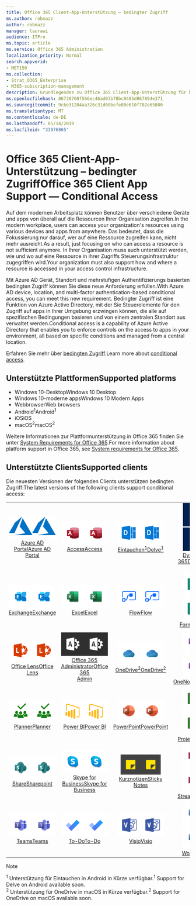```yaml
---
title: Office 365 Client-App-Unterstützung – bedingter Zugriff
ms.author: robmazz
author: robmazz
manager: laurawi
audience: ITPro
ms.topic: article
ms.service: Office 365 Administration
localization_priority: Normal
search.appverid:
- MET150
ms.collection:
- Strat_O365_Enterprise
- M365-subscription-management
description: Grundlegendes zu Office 365 Client-App-Unterstützung für bedingten Zugriff
ms.openlocfilehash: 86730760f566ec46ad03b78bc0485d067894e371
ms.sourcegitcommit: 9c6e31204aa326c31d60befe80e610f702e65800
ms.translationtype: MT
ms.contentlocale: de-DE
ms.lasthandoff: 05/14/2019
ms.locfileid: "33976865"
---
```

# <a name="office-365-client-app-support--conditional-access"></a><span data-ttu-id="42278-103">Office 365 Client-App-Unterstützung – bedingter Zugriff</span><span class="sxs-lookup"><span data-stu-id="42278-103">Office 365 Client App Support — Conditional Access</span></span>

<span data-ttu-id="42278-104">Auf dem modernen Arbeitsplatz können Benutzer über verschiedene Geräte und apps von überall auf die Ressourcen Ihrer Organisation zugreifen.</span><span class="sxs-lookup"><span data-stu-id="42278-104">In the modern workplace, users can access your organization's resources using various devices and apps from anywhere.</span></span> <span data-ttu-id="42278-105">Das bedeutet, dass die Fokussierung nur darauf, wer auf eine Ressource zugreifen kann, nicht mehr ausreicht.</span><span class="sxs-lookup"><span data-stu-id="42278-105">As a result, just focusing on who can access a resource is not sufficient anymore.</span></span> <span data-ttu-id="42278-106">In Ihrer Organisation muss auch unterstützt werden, wie und wo auf eine Ressource in ihrer Zugriffs Steuerungsinfrastruktur zugegriffen wird.</span><span class="sxs-lookup"><span data-stu-id="42278-106">Your organization must also support how and where a resource is accessed in your access control infrastructure.</span></span>

<span data-ttu-id="42278-107">Mit Azure AD Gerät, Standort und mehrstufigen Authentifizierungs basierten bedingten Zugriff können Sie diese neue Anforderung erfüllen.</span><span class="sxs-lookup"><span data-stu-id="42278-107">With Azure AD device, location, and multi-factor authentication-based conditional access, you can meet this new requirement.</span></span> <span data-ttu-id="42278-108">Bedingter Zugriff ist eine Funktion von Azure Active Directory, mit der Sie Steuerelemente für den Zugriff auf apps in Ihrer Umgebung erzwingen können, die alle auf spezifischen Bedingungen basieren und von einem zentralen Standort aus verwaltet werden.</span><span class="sxs-lookup"><span data-stu-id="42278-108">Conditional access is a capability of Azure Active Directory that enables you to enforce controls on the access to apps in your environment, all based on specific conditions and managed from a central location.</span></span>

<span data-ttu-id="42278-109">Erfahren Sie mehr über [bedingten Zugriff](https://docs.microsoft.com/azure/active-directory/conditional-access/).</span><span class="sxs-lookup"><span data-stu-id="42278-109">Learn more about [conditional access](https://docs.microsoft.com/azure/active-directory/conditional-access/).</span></span>

## <a name="supported-platforms"></a><span data-ttu-id="42278-110">Unterstützte Plattformen</span><span class="sxs-lookup"><span data-stu-id="42278-110">Supported platforms</span></span>

 - <span data-ttu-id="42278-111">Windows 10-Desktop</span><span class="sxs-lookup"><span data-stu-id="42278-111">Windows 10 Desktop</span></span>
 - <span data-ttu-id="42278-112">Windows 10-moderne apps</span><span class="sxs-lookup"><span data-stu-id="42278-112">Windows 10 Modern Apps</span></span>
 - <span data-ttu-id="42278-113">Webbrowser</span><span class="sxs-lookup"><span data-stu-id="42278-113">Web browsers</span></span>
 - <span data-ttu-id="42278-114">Android<sup>1</sup></span><span class="sxs-lookup"><span data-stu-id="42278-114">Android<sup>1</sup></span></span>
 - <span data-ttu-id="42278-115">iOS</span><span class="sxs-lookup"><span data-stu-id="42278-115">iOS</span></span>
 - <span data-ttu-id="42278-116">macOS<sup>2</sup></span><span class="sxs-lookup"><span data-stu-id="42278-116">macOS<sup>2</sup></span></span>

<span data-ttu-id="42278-117">Weitere Informationen zur Plattformunterstützung in Office 365 finden Sie unter [System Requirements for Office 365](https://products.office.com/office-system-requirements).</span><span class="sxs-lookup"><span data-stu-id="42278-117">For more information about platform support in Office 365, see [System requirements for Office 365](https://products.office.com/office-system-requirements).</span></span>

## <a name="supported-clients"></a><span data-ttu-id="42278-118">Unterstützte Clients</span><span class="sxs-lookup"><span data-stu-id="42278-118">Supported clients</span></span>

<span data-ttu-id="42278-119">Die neuesten Versionen der folgenden Clients unterstützen bedingten Zugriff:</span><span class="sxs-lookup"><span data-stu-id="42278-119">The latest versions of the following clients support conditional access:</span></span>

| | | | | | |
|:---:|:---:|:---:|:---:|:---:|:---:|
| <span data-ttu-id="42278-120">![Azure-Symbol](media/o365-azure-64x64.png)</span><span class="sxs-lookup"><span data-stu-id="42278-120">![Azure icon](media/o365-azure-64x64.png)</span></span> <br> [<span data-ttu-id="42278-121">Azure AD <br> Portal</span><span class="sxs-lookup"><span data-stu-id="42278-121">Azure AD <br> Portal </span></span>](https://azure.microsoft.com/features/azure-portal/) | <span data-ttu-id="42278-122">![Zugriffs Symbol](media/o365-access-64x64.png)</span><span class="sxs-lookup"><span data-stu-id="42278-122">![Access icon](media/o365-access-64x64.png)</span></span> <br> [<span data-ttu-id="42278-123">Access</span><span class="sxs-lookup"><span data-stu-id="42278-123">Access</span></span>](https://products.office.com/access) | <span data-ttu-id="42278-124">![Vertiefen (Symbol)](media/o365-delve-64x64.png)</span><span class="sxs-lookup"><span data-stu-id="42278-124">![Delve icon](media/o365-delve-64x64.png)</span></span> <br> [<span data-ttu-id="42278-125">Eintauchen<sup>1</sup></span><span class="sxs-lookup"><span data-stu-id="42278-125">Delve<sup>1</sup></span></span>](https://products.office.com/business/intelligent-search) | <span data-ttu-id="42278-126">![Dynamics 365-Symbol](media/o365-dynamics365-64x64.png)</span><span class="sxs-lookup"><span data-stu-id="42278-126">![Dynamics 365 icon](media/o365-dynamics365-64x64.png)</span></span> <br> [<span data-ttu-id="42278-127">Dynamics 365</span><span class="sxs-lookup"><span data-stu-id="42278-127">Dynamics 365</span></span>](https://dynamics.microsoft.com) | <span data-ttu-id="42278-128">![Edge-Symbol](media/o365-edge-64x64.png)</span><span class="sxs-lookup"><span data-stu-id="42278-128">![Edge icon](media/o365-edge-64x64.png)</span></span> <br> [<span data-ttu-id="42278-129">Edge</span><span class="sxs-lookup"><span data-stu-id="42278-129">Edge</span></span>](https://www.microsoft.com/windows/microsoft-edge) 
| <span data-ttu-id="42278-130">![Exchange-Symbol](media/o365-exchange-64x64.png)</span><span class="sxs-lookup"><span data-stu-id="42278-130">![Exchange icon](media/o365-exchange-64x64.png)</span></span> <br> [<span data-ttu-id="42278-131">Exchange</span><span class="sxs-lookup"><span data-stu-id="42278-131">Exchange</span></span>](https://products.office.com/exchange/exchange-online) | <span data-ttu-id="42278-132">![Excel-Symbol](media/o365-excel-64x64.png)</span><span class="sxs-lookup"><span data-stu-id="42278-132">![Excel icon](media/o365-excel-64x64.png)</span></span> <br> [<span data-ttu-id="42278-133">Excel</span><span class="sxs-lookup"><span data-stu-id="42278-133">Excel</span></span>](https://products.office.com/excel) | <span data-ttu-id="42278-134">![Fluss Symbol](media/o365-flow-64x64.png)</span><span class="sxs-lookup"><span data-stu-id="42278-134">![Flow icon](media/o365-flow-64x64.png)</span></span> <br> [<span data-ttu-id="42278-135">Flow</span><span class="sxs-lookup"><span data-stu-id="42278-135">Flow</span></span>](https://flow.microsoft.com) | <span data-ttu-id="42278-136">![Formularsymbol](media/o365-forms-64x64.png)</span><span class="sxs-lookup"><span data-stu-id="42278-136">![Forms icon](media/o365-forms-64x64.png)</span></span> <br> [<span data-ttu-id="42278-137">Forms</span><span class="sxs-lookup"><span data-stu-id="42278-137">Forms</span></span>](https://flow.microsoft.com/connectors/shared_microsoftforms/microsoft-forms/) | <span data-ttu-id="42278-138">![Kaizala-Symbol](media/o365-kaizala-64x64.png)</span><span class="sxs-lookup"><span data-stu-id="42278-138">![Kaizala icon](media/o365-kaizala-64x64.png)</span></span> <br> [<span data-ttu-id="42278-139">Kaizala</span><span class="sxs-lookup"><span data-stu-id="42278-139">Kaizala</span></span>](https://products.office.com/en/business/microsoft-kaizala) 
| <span data-ttu-id="42278-140">![Linsen Symbol](media/o365-lens-64x64.png)</span><span class="sxs-lookup"><span data-stu-id="42278-140">![Lens icon](media/o365-lens-64x64.png)</span></span> <br> [<span data-ttu-id="42278-141">Office Lens</span><span class="sxs-lookup"><span data-stu-id="42278-141">Office Lens</span></span>](https://www.microsoft.com/p/office-lens/9wzdncrfj3t8?activetab=pivot%3Aoverviewtab) | <span data-ttu-id="42278-142">![Office 365 Administrator Symbol](media/o365-o365admin-64x64.png)</span><span class="sxs-lookup"><span data-stu-id="42278-142">![Office 365 Admin icon](media/o365-o365admin-64x64.png)</span></span> <br> [<span data-ttu-id="42278-143">Office 365 <br> Administrator</span><span class="sxs-lookup"><span data-stu-id="42278-143">Office 365 <br> Admin</span></span>](https://products.office.com/business/manage-office-365-admin-app) | <span data-ttu-id="42278-144">![OneDrive für Unternehmen Symbol](media/o365-OneDrive-64x64.png)</span><span class="sxs-lookup"><span data-stu-id="42278-144">![OneDrive for Business icon](media/o365-OneDrive-64x64.png)</span></span> <br> [<span data-ttu-id="42278-145">OneDrive<sup>2</sup></span><span class="sxs-lookup"><span data-stu-id="42278-145">OneDrive<sup>2</sup></span></span>](https://products.office.com/onedrive-for-business/online-cloud-storage) | <span data-ttu-id="42278-146">![OneNote-Symbol](media/o365-OneNote-64x64.png)</span><span class="sxs-lookup"><span data-stu-id="42278-146">![OneNote icon](media/o365-OneNote-64x64.png)</span></span> <br> [<span data-ttu-id="42278-147">OneNote</span><span class="sxs-lookup"><span data-stu-id="42278-147">OneNote</span></span>](https://products.office.com/onenote) | <span data-ttu-id="42278-148">![Outlook-Symbol](media/o365-outlook-64x64.png)</span><span class="sxs-lookup"><span data-stu-id="42278-148">![Outlook icon](media/o365-outlook-64x64.png)</span></span> <br> [<span data-ttu-id="42278-149">Outlook</span><span class="sxs-lookup"><span data-stu-id="42278-149">Outlook</span></span>](https://products.office.com/outlook) |
| <span data-ttu-id="42278-150">![Symbol für Planer](media/o365-planner-64x64.png)</span><span class="sxs-lookup"><span data-stu-id="42278-150">![Planner icon](media/o365-planner-64x64.png)</span></span> <br> [<span data-ttu-id="42278-151">Planner</span><span class="sxs-lookup"><span data-stu-id="42278-151">Planner</span></span>](https://products.office.com/business/task-management-software) | <span data-ttu-id="42278-152">![PowerBI-Symbol](media/o365-powerbi-64x64.png)</span><span class="sxs-lookup"><span data-stu-id="42278-152">![PowerBI icon](media/o365-powerbi-64x64.png)</span></span> <br> [<span data-ttu-id="42278-153">Power BI</span><span class="sxs-lookup"><span data-stu-id="42278-153">Power BI</span></span>](https://powerbi.microsoft.com) | <span data-ttu-id="42278-154">![PowerPoint-Symbol](media/o365-powerpoint-64x64.png)</span><span class="sxs-lookup"><span data-stu-id="42278-154">![PowerPoint icon](media/o365-powerpoint-64x64.png)</span></span> <br> [<span data-ttu-id="42278-155">PowerPoint</span><span class="sxs-lookup"><span data-stu-id="42278-155">PowerPoint</span></span>](https://products.office.com/powerpoint) | <span data-ttu-id="42278-156">![Projektsymbol](media/o365-project-64x64.png)</span><span class="sxs-lookup"><span data-stu-id="42278-156">![Project icon](media/o365-project-64x64.png)</span></span> <br> [<span data-ttu-id="42278-157">Project</span><span class="sxs-lookup"><span data-stu-id="42278-157">Project</span></span>](https://products.office.com/project) | <span data-ttu-id="42278-158">![Publisher-Symbol](media/o365-publisher-64x64.png)</span><span class="sxs-lookup"><span data-stu-id="42278-158">![Publisher icon](media/o365-publisher-64x64.png)</span></span> <br> [<span data-ttu-id="42278-159">Publisher</span><span class="sxs-lookup"><span data-stu-id="42278-159">Publisher</span></span>](https://products.office.com/publisher)
| <span data-ttu-id="42278-160">![SharePoint-Symbol](media/o365-sharepoint-64x64.png)</span><span class="sxs-lookup"><span data-stu-id="42278-160">![SharePoint icon](media/o365-sharepoint-64x64.png)</span></span> <br> [<span data-ttu-id="42278-161">Share</span><span class="sxs-lookup"><span data-stu-id="42278-161">Sharepoint</span></span>](https://products.office.com/sharepoint) | <span data-ttu-id="42278-162">![Skype for Business Symbol](media/o365-skypeforbusiness-64x64.png)</span><span class="sxs-lookup"><span data-stu-id="42278-162">![Skype for Business icon](media/o365-skypeforbusiness-64x64.png)</span></span> <br> [<span data-ttu-id="42278-163">Skype for <br> Business</span><span class="sxs-lookup"><span data-stu-id="42278-163">Skype for <br> Business</span></span>](https://www.skype.com/business/) | <span data-ttu-id="42278-164">![Symbol für Notizen](media/o365-stickynotes-64x64.png)</span><span class="sxs-lookup"><span data-stu-id="42278-164">![Sticky Notes icon](media/o365-stickynotes-64x64.png)</span></span> <br> [<span data-ttu-id="42278-165">Kurznotizen</span><span class="sxs-lookup"><span data-stu-id="42278-165">Sticky Notes</span></span>](https://www.microsoft.com/p/microsoft-sticky-notes/9nblggh4qghw) | <span data-ttu-id="42278-166">![Datenstrom Symbol](media/o365-stream-64x64.png)</span><span class="sxs-lookup"><span data-stu-id="42278-166">![Stream icon](media/o365-stream-64x64.png)</span></span> <br> [<span data-ttu-id="42278-167">Stream</span><span class="sxs-lookup"><span data-stu-id="42278-167">Stream</span></span>](https://stream.microsoft.com) | <span data-ttu-id="42278-168">![Sway-Symbol](media/o365-sway-64x64.png)</span><span class="sxs-lookup"><span data-stu-id="42278-168">![Sway icon](media/o365-sway-64x64.png)</span></span> <br> [<span data-ttu-id="42278-169">Sway</span><span class="sxs-lookup"><span data-stu-id="42278-169">Sway</span></span>](https://sway.com) 
| <span data-ttu-id="42278-170">![Teams-Symbol](media/o365-teams-64x64.png)</span><span class="sxs-lookup"><span data-stu-id="42278-170">![Teams icon](media/o365-teams-64x64.png)</span></span> <br> [<span data-ttu-id="42278-171">Teams</span><span class="sxs-lookup"><span data-stu-id="42278-171">Teams</span></span>](https://products.office.com/microsoft-teams/group-chat-software) | <span data-ttu-id="42278-172">![Aufgaben Symbol](media/o365-todo-64x64.png)</span><span class="sxs-lookup"><span data-stu-id="42278-172">![To-Do icon](media/o365-todo-64x64.png)</span></span> <br> [<span data-ttu-id="42278-173">To-Do</span><span class="sxs-lookup"><span data-stu-id="42278-173">To-Do</span></span>](https://todo.microsoft.com) | <span data-ttu-id="42278-174">![Visio-Symbol](media/o365-visio-64x64.png)</span><span class="sxs-lookup"><span data-stu-id="42278-174">![Visio icon](media/o365-visio-64x64.png)</span></span> <br> [<span data-ttu-id="42278-175">Visio</span><span class="sxs-lookup"><span data-stu-id="42278-175">Visio</span></span>](https://products.office.com/visio/flowchart-software) | <span data-ttu-id="42278-176">![Word-Symbol](media/o365-word-64x64.png)</span><span class="sxs-lookup"><span data-stu-id="42278-176">![Word icon](media/o365-word-64x64.png)</span></span> <br> [<span data-ttu-id="42278-177">Word</span><span class="sxs-lookup"><span data-stu-id="42278-177">Word</span></span>](https://products.office.com/word) | <span data-ttu-id="42278-178">![Jammer Symbol](media/o365-yammer-64x64.png)</span><span class="sxs-lookup"><span data-stu-id="42278-178">![Yammer icon](media/o365-yammer-64x64.png)</span></span> <br> [<span data-ttu-id="42278-179">Yammer</span><span class="sxs-lookup"><span data-stu-id="42278-179">Yammer</span></span>](https://products.office.com/yammer/yammer-overview)

> [!NOTE]
> <span data-ttu-id="42278-180"><sup>1</sup> Unterstützung für Eintauchen in Android in Kürze verfügbar.</span><span class="sxs-lookup"><span data-stu-id="42278-180"><sup>1</sup> Support for Delve on Android available soon.</span></span> <br>
> <span data-ttu-id="42278-181"><sup>2</sup> Unterstützung für OneDrive in macOS in Kürze verfügbar.</span><span class="sxs-lookup"><span data-stu-id="42278-181"><sup>2</sup> Support for OneDrive on macOS available soon.</span></span>